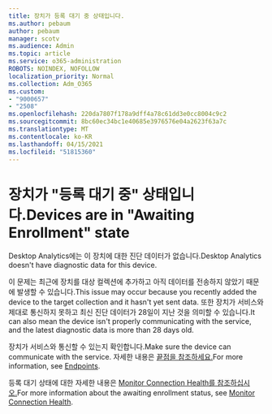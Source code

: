 ```yaml
---
title: 장치가 등록 대기 중 상태입니다.
ms.author: pebaum
author: pebaum
manager: scotv
ms.audience: Admin
ms.topic: article
ms.service: o365-administration
ROBOTS: NOINDEX, NOFOLLOW
localization_priority: Normal
ms.collection: Adm_O365
ms.custom:
- "9000657"
- "2508"
ms.openlocfilehash: 220da7807f178a9dff4a78c61dd3e0cc8004c9c2
ms.sourcegitcommit: 8bc60ec34bc1e40685e3976576e04a2623f63a7c
ms.translationtype: MT
ms.contentlocale: ko-KR
ms.lasthandoff: 04/15/2021
ms.locfileid: "51815360"
---
```

# <a name="devices-are-in-awaiting-enrollment-state"></a><span data-ttu-id="c0770-102">장치가 "등록 대기 중" 상태입니다.</span><span class="sxs-lookup"><span data-stu-id="c0770-102">Devices are in "Awaiting Enrollment" state</span></span>

<span data-ttu-id="c0770-103">Desktop Analytics에는 이 장치에 대한 진단 데이터가 없습니다.</span><span class="sxs-lookup"><span data-stu-id="c0770-103">Desktop Analytics doesn't have diagnostic data for this device.</span></span> 

<span data-ttu-id="c0770-104">이 문제는 최근에 장치를 대상 컬렉션에 추가하고 아직 데이터를 전송하지 않았기 때문에 발생할 수 있습니다.</span><span class="sxs-lookup"><span data-stu-id="c0770-104">This issue may occur because you recently added the device to the target collection and it hasn't yet sent data.</span></span> <span data-ttu-id="c0770-105">또한 장치가 서비스와 제대로 통신하지 못하고 최신 진단 데이터가 28일이 지난 것을 의미할 수 있습니다.</span><span class="sxs-lookup"><span data-stu-id="c0770-105">It can also mean the device isn't properly communicating with the service, and the latest diagnostic data is more than 28 days old.</span></span>

<span data-ttu-id="c0770-106">장치가 서비스와 통신할 수 있는지 확인합니다.</span><span class="sxs-lookup"><span data-stu-id="c0770-106">Make sure the device can communicate with the service.</span></span> <span data-ttu-id="c0770-107">자세한 내용은 [끝점을 참조하세요.](https://docs.microsoft.com/configmgr/desktop-analytics/enable-data-sharing#endpoints)</span><span class="sxs-lookup"><span data-stu-id="c0770-107">For more information, see [Endpoints](https://docs.microsoft.com/configmgr/desktop-analytics/enable-data-sharing#endpoints).</span></span>

<span data-ttu-id="c0770-108">등록 대기 상태에 대한 자세한 내용은 [Monitor Connection Health를 참조하십시오.](https://docs.microsoft.com/configmgr/desktop-analytics/monitor-connection-health#awaiting-enrollment)</span><span class="sxs-lookup"><span data-stu-id="c0770-108">For more information about the awaiting enrollment status, see [Monitor Connection Health](https://docs.microsoft.com/configmgr/desktop-analytics/monitor-connection-health#awaiting-enrollment).</span></span>